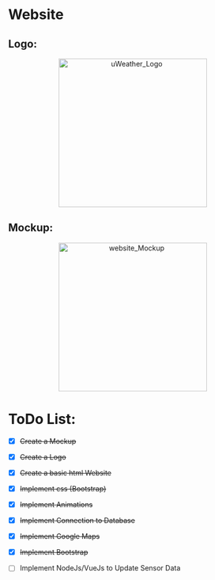 # Website

## Logo:

<p align="center">
    <img src="main/Website/img/logoBlack.png?raw=true" alt="uWeather_Logo" width="300" align="center">
</p>

## Mockup:

<p align="center">
    <img src="main/Website/img/mockup.png?raw=true" alt="website_Mockup" width="300" align="center">
</p>

# ToDo List:

- [x] ~~Create a Mockup~~
- [x] ~~Create a Logo~~
- [x] ~~Create a basic html Website~~
- [x] ~~Implement css (Bootstrap)~~
- [x] ~~Implement Animations~~
- [x] ~~Implement Connection to Database~~
- [x] ~~Implement Google Maps~~
- [x] ~~Implement Bootstrap~~
- [ ] Implement NodeJs/VueJs to Update Sensor Data





